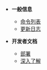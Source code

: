 - **一般信息**
  - [命令列表](help.md)
  - [更新日志](changelogs.md)

- **开发者文档**
  - [部署](deploy.md)
  - [深入了解](howspelakoworks.md)